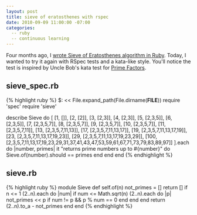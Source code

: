 ```yaml
---
layout: post
title: sieve of eratosthenes with rspec
date: 2010-09-09 11:00:00 -07:00
categories:
  -- ruby
  -- continuous learning
---
```


Four months ago, I [wrote Sieve of Eratosthenes algorithm in Ruby](http://skim.la/2010/05/09/sieve-of-eratosthenes/).  Today, I wanted to try it again with RSpec tests and a kata-like style.  You'll notice the test is inspired by Uncle Bob's kata test for [Prime Factors](http://vimeo.com/7762511).

## sieve\_spec.rb

{% highlight ruby %}
$: << File.expand_path(File.dirname(__FILE__))
require 'spec'
require 'sieve'

describe Sieve do
  [
    [1,   []],
    [2,   [2]],
    [3,   [2,3]],
    [4,   [2,3]],
    [5,   [2,3,5]],
    [6,   [2,3,5]],
    [7,   [2,3,5,7]],
    [8,   [2,3,5,7]],
    [9,   [2,3,5,7]],
    [10,  [2,3,5,7]],
    [11,  [2,3,5,7,11]],
    [13,  [2,3,5,7,11,13]],
    [17,  [2,3,5,7,11,13,17]],
    [19,  [2,3,5,7,11,13,17,19]],
    [23,  [2,3,5,7,11,13,17,19,23]],
    [29,  [2,3,5,7,11,13,17,19,23,29]],
    [100, [2,3,5,7,11,13,17,19,23,29,31,37,41,43,47,53,59,61,67,71,73,79,83,89,97]]
  ].each do |number, primes|
    it "returns prime numbers up to #{number}" do
      Sieve.of(number).should == primes
    end
  end
end
{% endhighlight %}

## sieve.rb

{% highlight ruby %}
module Sieve
  def self.of(n)
    not_primes = []
    return [] if n <= 1
    (2..n).each do |num|
      if num <= Math.sqrt(n)
        (2..n).each do |p|
          not_primes << p if num != p && p % num == 0
        end
      end
    end
    return (2..n).to_a - not_primes
  end
end
{% endhighlight %}
